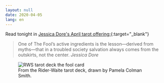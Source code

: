 ```yaml
---
layout: null
date: 2020-04-05
lang: en
---
```


Read tonight in [Jessica Dore's April tarot offering:](https://www.jessicadore.com/april-2020-tarot-offering/){:target="\_blank"}

<blockquote>
  One of The Fool’s active ingredients is the lesson—derived from myths—that in a troubled society salvation always comes from the outskirts, not the center.
  <cite>Jessica Dore</cite>
</blockquote>

<figure>
  <img src="{{ site.baseurl }}/media/2020/04/rws_tarot_the_fool.jpg" alt="RWS tarot deck the fool card" >
  <figcaption>From the Rider-Waite tarot deck, drawn by Pamela Colman Smith.</figcaption>
</figure>

